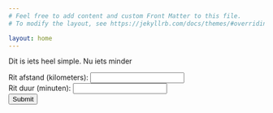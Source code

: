 ```yaml
---
# Feel free to add content and custom Front Matter to this file.
# To modify the layout, see https://jekyllrb.com/docs/themes/#overriding-theme-defaults

layout: home
---
```


<link rel="shortcut icon" type="image/x-icon" href="{{ "/assets/favicon.ico" | relative_url }}">

<script type = "text/javascript"
         src = "https://ajax.googleapis.com/ajax/libs/jquery/3.6.0/jquery.min.js"></script>

 <script src="{{ "/assets/js/deelauto.js" | relative_url }}"></script>

Dit is iets heel simple. Nu iets minder


<form id="journey_form">
    <label for="journey_km">Rit afstand (kilometers): </label>
    <input type="number" id="journey_kilometers" name="journey_kilometers" min="1" required >
    <br>
    <label for="journey_min">Rit duur (minuten): </label>
    <input type="number" id="journey_minutes" name="journey_minutes" min="1" required >
    <br>
  <button type="submit">Submit</button>
</form>
